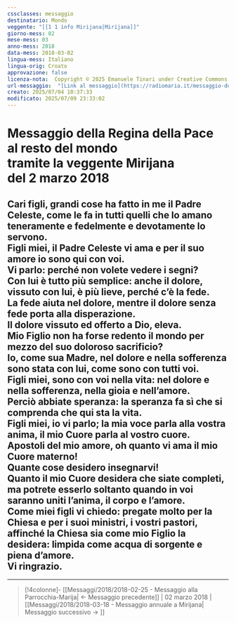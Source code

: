```yaml
---
cssclasses: messaggio
destinatario: Mondo
veggente: "[[1 1 info Mirijana|Mirijana]]"
giorno-mess: 02
mese-mess: 03
anno-mess: 2018
data-mess: 2018-03-02
lingua-mess: Italiano
lingua-orig: Croato
approvazione: false
licenza-nota:  Copyright © 2025 Emanuele Tinari under Creative Commons BY-NC-SA 4.0 https://creativecommons.org/licenses/by-nc-sa/4.0/
url-messaggio:  "[Link al messaggio](https://radiomaria.it/messaggio-del-2-marzo-2018/)"
creato: 2025/07/04 10:37:33
modificato: 2025/07/09 23:33:02
---
```


# Messaggio della Regina della Pace<br>al resto del mondo<br>tramite la veggente Mirijana<br>del 2 marzo 2018

## Cari figli, grandi cose ha fatto in me il Padre Celeste, come le fa in tutti quelli che lo amano teneramente e fedelmente e devotamente lo servono.<br>Figli miei, il Padre Celeste vi ama e per il suo amore io sono qui con voi.<br>Vi parlo: perché non volete vedere i segni?<br>Con lui è tutto più semplice: anche il dolore, vissuto con lui, è più lieve, perché c’è la fede.<br>La fede aiuta nel dolore, mentre il dolore senza fede porta alla disperazione.<br>Il dolore vissuto ed offerto a Dio, eleva.<br>Mio Figlio non ha forse redento il mondo per mezzo del suo doloroso sacrificio?<br>Io, come sua Madre, nel dolore e nella sofferenza sono stata con lui, come sono con tutti voi.<br>Figli miei, sono con voi nella vita: nel dolore e nella sofferenza, nella gioia e nell’amore.<br>Perciò abbiate speranza: la speranza fa sì che si comprenda che qui sta la vita.<br>Figli miei, io vi parlo; la mia voce parla alla vostra anima, il mio Cuore parla al vostro cuore.<br>Apostoli del mio amore, oh quanto vi ama il mio Cuore materno!<br>Quante cose desidero insegnarvi!<br>Quanto il mio Cuore desidera che siate completi, ma potrete esserlo soltanto quando in voi saranno uniti l’anima, il corpo e l’amore.<br>Come miei figli vi chiedo: pregate molto per la Chiesa e per i suoi ministri, i vostri pastori, affinché la Chiesa sia come mio Figlio la desidera: limpida come acqua di sorgente e piena d’amore.<br>Vi ringrazio.

***

> [!4colonne]- [[Messaggi/2018/2018-02-25 - Messaggio alla Parrocchia-Marija| ← Messaggio precedente]] | 02 marzo 2018 | [[Messaggi/2018/2018-03-18 - Messaggio annuale a Mirijana| Messaggio successivo → ]]
